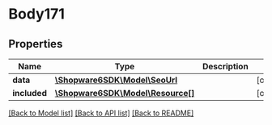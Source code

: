 # Body171

## Properties
Name | Type | Description | Notes
------------ | ------------- | ------------- | -------------
**data** | [**\Shopware6SDK\Model\SeoUrl**](SeoUrl.md) |  | [optional] 
**included** | [**\Shopware6SDK\Model\Resource[]**](Resource.md) |  | [optional] 

[[Back to Model list]](../../README.md#documentation-for-models) [[Back to API list]](../../README.md#documentation-for-api-endpoints) [[Back to README]](../../README.md)

